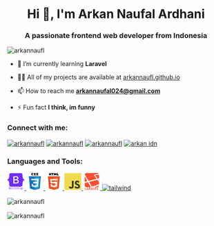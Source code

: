 <h1 align="center">Hi 👋, I'm Arkan Naufal Ardhani</h1>
<h3 align="center">A passionate frontend web developer from Indonesia</h3>

<p align="left"> <img src="https://komarev.com/ghpvc/?username=arkannaufl&label=Profile%20views&color=0e75b6&style=flat" alt="arkannaufl" /> </p>

- 🌱 I’m currently learning **Laravel**

- 👨‍💻 All of my projects are available at [arkannaufl.github.io](arkannaufl.github.io)

- 📫 How to reach me **arkannaufal024@gmail.com**

- ⚡ Fun fact **I think, im funny**

<h3 align="left">Connect with me:</h3>
<p align="left">
<a href="https://linkedin.com/in/arkannaufl" target="blank"><img align="center" src="https://raw.githubusercontent.com/rahuldkjain/github-profile-readme-generator/master/src/images/icons/Social/linked-in-alt.svg" alt="arkannaufl" height="30" width="40" /></a>
<a href="https://fb.com/arkannaufl" target="blank"><img align="center" src="https://raw.githubusercontent.com/rahuldkjain/github-profile-readme-generator/master/src/images/icons/Social/facebook.svg" alt="arkannaufl" height="30" width="40" /></a>
<a href="https://instagram.com/arkannaufl" target="blank"><img align="center" src="https://raw.githubusercontent.com/rahuldkjain/github-profile-readme-generator/master/src/images/icons/Social/instagram.svg" alt="arkannaufl" height="30" width="40" /></a>
<a href="https://www.youtube.com/c/arkan idn" target="blank"><img align="center" src="https://raw.githubusercontent.com/rahuldkjain/github-profile-readme-generator/master/src/images/icons/Social/youtube.svg" alt="arkan idn" height="30" width="40" /></a>
</p>

<h3 align="left">Languages and Tools:</h3>
<p align="left"> <a href="https://getbootstrap.com" target="_blank" rel="noreferrer"> <img src="https://raw.githubusercontent.com/devicons/devicon/master/icons/bootstrap/bootstrap-plain-wordmark.svg" alt="bootstrap" width="40" height="40"/> </a> <a href="https://www.w3schools.com/css/" target="_blank" rel="noreferrer"> <img src="https://raw.githubusercontent.com/devicons/devicon/master/icons/css3/css3-original-wordmark.svg" alt="css3" width="40" height="40"/> </a> <a href="https://www.w3.org/html/" target="_blank" rel="noreferrer"> <img src="https://raw.githubusercontent.com/devicons/devicon/master/icons/html5/html5-original-wordmark.svg" alt="html5" width="40" height="40"/> </a> <a href="https://developer.mozilla.org/en-US/docs/Web/JavaScript" target="_blank" rel="noreferrer"> <img src="https://raw.githubusercontent.com/devicons/devicon/master/icons/javascript/javascript-original.svg" alt="javascript" width="40" height="40"/> </a> <a href="https://laravel.com/" target="_blank" rel="noreferrer"> <img src="https://raw.githubusercontent.com/devicons/devicon/master/icons/laravel/laravel-plain-wordmark.svg" alt="laravel" width="40" height="40"/> </a> <a href="https://tailwindcss.com/" target="_blank" rel="noreferrer"> <img src="https://www.vectorlogo.zone/logos/tailwindcss/tailwindcss-icon.svg" alt="tailwind" width="40" height="40"/> </a> </p>

<p><img align="center" src="https://github-readme-stats.vercel.app/api/top-langs?username=arkannaufl&show_icons=true&locale=en&layout=compact" alt="arkannaufl" /></p>

<p><img align="center" src="https://github-readme-streak-stats.herokuapp.com/?user=arkannaufl&" alt="arkannaufl" /></p>
